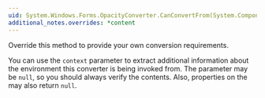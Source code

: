 ```yaml
---
uid: System.Windows.Forms.OpacityConverter.CanConvertFrom(System.ComponentModel.ITypeDescriptorContext,System.Type)
additional_notes.overrides: *content
---
```


<p>Override this method to provide your own conversion requirements.  
  
 You can use the <code>context</code> parameter to extract additional information about the environment this converter is being invoked from. The parameter may be `null`, so you should always verify the contents. Also, properties on the <xref href="System.ComponentModel.ITypeDescriptorContext"></xref> may also return `null`.</p>


